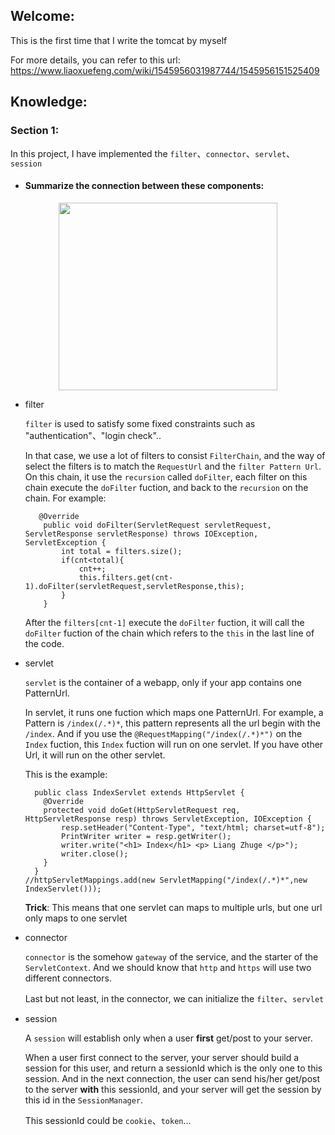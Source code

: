 ## Welcome:
This is the first time that I write the tomcat by myself

For more details, you can refer to this url: https://www.liaoxuefeng.com/wiki/1545956031987744/1545956151525409

## Knowledge:
### Section 1:
In this project, I have implemented the `filter`、`connector`、`servlet`、`session`

* #### Summarize the connection between these components:

<div align="center">
  <img src="https://github.com/sqrt81xmy/MyTomcat/assets/89298656/fbb90269-24ae-49db-9e45-77ca3a7b8534" width=350 height=300>
</div>

* filter

  `filter` is used to satisfy some fixed constraints such as "authentication"、"login check"..

  In that case, we use a lot of filters to consist `FilterChain`, and the way of select the filters is to match the `RequestUrl` and the  `filter Pattern Url`. On this chain, it use the `recursion` called `doFilter`, each filter on this chain execute the `doFilter` fuction, and back to the `recursion` on the chain.
  For example:
  ```
     @Override
      public void doFilter(ServletRequest servletRequest, ServletResponse servletResponse) throws IOException, ServletException {
          int total = filters.size();
          if(cnt<total){
              cnt++;
              this.filters.get(cnt-1).doFilter(servletRequest,servletResponse,this);
          }
      }
  ```
   After the `filters[cnt-1]` execute the `doFilter` fuction, it will call the `doFilter` fuction of the chain which refers to the `this` in the last line of the code.


* servlet

    `servlet` is the container of a webapp, only if your app contains one PatternUrl.

     In servlet, it runs one fuction which maps one PatternUrl. For example, a Pattern is `/index(/.*)*`, this pattern represents all the url begin with the `/index`. And if you use the `@RequestMapping("/index(/.*)*")` on the `Index` fuction, this `Index` fuction will run on one servlet. If you have other Url, it will run on the other servlet.

    This is the example:
    ```
      public class IndexServlet extends HttpServlet {
        @Override
        protected void doGet(HttpServletRequest req, HttpServletResponse resp) throws ServletException, IOException {
            resp.setHeader("Content-Type", "text/html; charset=utf-8");
            PrintWriter writer = resp.getWriter();
            writer.write("<h1> Index</h1> <p> Liang Zhuge </p>");
            writer.close();
        }
      }
  //httpServletMappings.add(new ServletMapping("/index(/.*)*",new IndexServlet()));
    ```
    **Trick**:
      This means that one servlet can maps to multiple urls, but one url only maps to one servlet

* connector

    `connector` is the somehow `gateway` of the service, and the starter of the `ServletContext`. And we should know that `http` and `https` will use two different connectors.

   Last but not least, in the connector, we can initialize the `filter`、`servlet`
* session

   A `session` will establish only when a user **first** get/post to your server.

   When a user first connect to the server, your server should build a session for this user, and return a sessionId which is the only one to this session. And in the next connection, the user can send his/her get/post to the server **with** this sessionId, and your server will get the session by this id in the `SessionManager`.

  This sessionId could be `cookie`、`token`...

  
